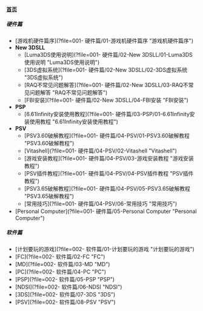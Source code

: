
#### [首页](?file=home-首页)

#####  硬件篇
- [游戏机硬件篇序](?file=001- 硬件篇/01-游戏机硬件篇序 "游戏机硬件篇序")
- **New 3DSLL**
    - [Luma3DS使用说明](?file=001- 硬件篇/02-New 3DSLL/01-Luma3DS使用说明 "Luma3DS使用说明")
    - [3DS虚拟系统](?file=001- 硬件篇/02-New 3DSLL/02-3DS虚拟系统 "3DS虚拟系统")
    - [RAQ不常见问题解答](?file=001- 硬件篇/02-New 3DSLL/03-RAQ不常见问题解答 "RAQ不常见问题解答")
    - [FBI安装](?file=001- 硬件篇/02-New 3DSLL/04-FBI安装 "FBI安装")
- **PSP**
    - [6.61Infinity安装使用教程](?file=001- 硬件篇/03-PSP/01-6.61Infinity安装使用教程 "6.61Infinity安装使用教程")
- **PSV**
    - [PSV3.60破解教程](?file=001- 硬件篇/04-PSV/01-PSV3.60破解教程 "PSV3.60破解教程")
    - [Vitashell](?file=001- 硬件篇/04-PSV/02-Vitashell "Vitashell")
    - [游戏安装教程](?file=001- 硬件篇/04-PSV/03-游戏安装教程 "游戏安装教程")
    - [PSV插件教程](?file=001- 硬件篇/04-PSV/04-PSV插件教程 "PSV插件教程")
    - [PSV3.65破解教程](?file=001- 硬件篇/04-PSV/05-PSV3.65破解教程 "PSV3.65破解教程")
    - [常用技巧](?file=001- 硬件篇/04-PSV/06-常用技巧 "常用技巧")
- [Personal Computer](?file=001- 硬件篇/05-Personal Computer "Personal Computer")

#####  软件篇
- [计划要玩的游戏](?file=002- 软件篇/01-计划要玩的游戏 "计划要玩的游戏")
- [FC](?file=002- 软件篇/02-FC "FC")
- [MD](?file=002- 软件篇/03-MD "MD")
- [PC](?file=002- 软件篇/04-PC "PC")
- [PSP](?file=002- 软件篇/05-PSP "PSP")
- [NDSI](?file=002- 软件篇/06-NDSI "NDSI")
- [3DS](?file=002- 软件篇/07-3DS "3DS")
- [PSV](?file=002- 软件篇/08-PSV "PSV")
